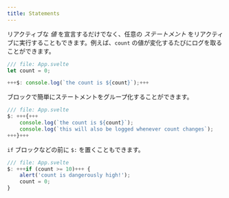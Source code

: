 ```yaml
---
title: Statements
---
```


リアクティブな *値* を宣言するだけでなく、任意の *ステートメント* をリアクティブに実行することもできます。例えば、`count` の値が変化するたびにログを取ることができます。

```js
/// file: App.svelte
let count = 0;

+++$: console.log(`the count is ${count}`);+++
```

ブロックで簡単にステートメントをグループ化することができます。

```js
/// file: App.svelte
$: +++{+++
	console.log(`the count is ${count}`);
	console.log(`this will also be logged whenever count changes`);
+++}+++
```

`if` ブロックなどの前に `$:` を置くこともできます。

```js
/// file: App.svelte
$: +++if (count >= 10)+++ {
	alert('count is dangerously high!');
	count = 0;
}
```
